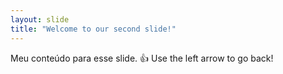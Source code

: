 ```yaml
---
layout: slide
title: "Welcome to our second slide!"
---
```

Meu conteúdo para esse slide. :+1:
Use the left arrow to go back!
